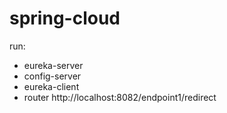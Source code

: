 # spring-cloud

run: 
 - eureka-server
 - config-server
 - eureka-client
 - router
http://localhost:8082/endpoint1/redirect

